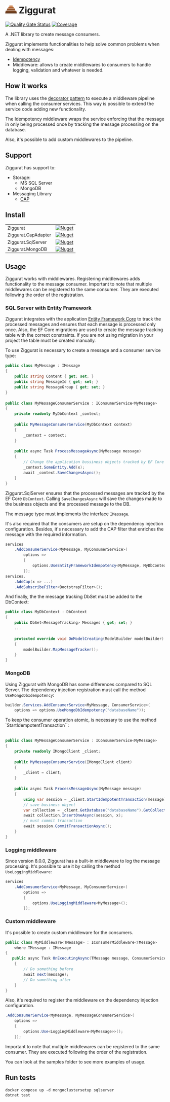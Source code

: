 # ![Ziggurat icon](./docs/icon.png) Ziggurat

[![Quality Gate Status](https://sonarcloud.io/api/project_badges/measure?project=rafaelpadovezi_Ziggurat&metric=alert_status)](https://sonarcloud.io/dashboard?id=rafaelpadovezi_Ziggurat)
[![Coverage](https://sonarcloud.io/api/project_badges/measure?project=rafaelpadovezi_Ziggurat&metric=coverage)](https://sonarcloud.io/dashboard?id=rafaelpadovezi_Ziggurat)

A .NET library to create message consumers.

Ziggurat implements functionalities to help solve common problems when dealing with messages:
- [Idempotency](https://microservices.io/patterns/communication-style/idempotent-consumer.html)
- Middleware: allows to create middlewares to consumers to handle logging, validation and whatever is needed. 

## How it works

The library uses the [decorator pattern](https://refactoring.guru/design-patterns/decorator/csharp/example) to execute a middleware pipeline when calling the consumer services. This way is possible to extend the service code adding new functionality.

The Idempotency middleware wraps the service enforcing that the message in only being processed once by tracking the message processing on the database.

Also, it's possible to add custom middlewares to the pipeline.

## Support

Ziggurat has support to:
- Storage:
  - MS SQL Server
  - MongoDB
- Messaging Library
  - [CAP](https://cap.dotnetcore.xyz/)

## Install

|                     |                                                                                                              |
|---------------------|--------------------------------------------------------------------------------------------------------------|
| Ziggurat            | [![Nuget](https://img.shields.io/nuget/v/Ziggurat)](https://www.nuget.org/packages/Ziggurat)                 |
| Ziggurat.CapAdapter | [![Nuget](https://img.shields.io/nuget/v/Ziggurat.CapAdapter)](https://www.nuget.org/packages/Ziggurat.CapAdapter) |
| Ziggurat.SqlServer  | [![Nuget](https://img.shields.io/nuget/v/Ziggurat.SqlServer)](https://www.nuget.org/packages/Ziggurat.SqlServer) |
| Ziggurat.MongoDB    | [![Nuget](https://img.shields.io/nuget/v/Ziggurat.MongoDB)](https://www.nuget.org/packages/Ziggurat.MongoDB) |

## Usage

Ziggurat works with middlewares. Registering middlewares adds functionality to the message consumer. Important to note that multiple middlewares can be registered to the same consumer. They are executed following the order of the registration.

### SQL Server with Entity Framework

Ziggurat integrates with the application [Entity Framework Core](https://docs.microsoft.com/en-us/ef/core/) to track the processed messages and ensures that each message is processed only once. Also, the EF Core migrations are used to create the message tracking table with the correct constraints. If you are not using migration in your project the table must be created manually.

To use Ziggurat is necessary to create a message and a consumer service type:

```c#
public class MyMessage : IMessage
{
    public string Content { get; set; }
    public string MessageId { get; set; }
    public string MessageGroup { get; set; }
}

public class MyMessageConsumerService : IConsumerService<MyMessage>
{
    private readonly MyDbContext _context;

    public MyMessageConsumerService(MyDbContext context)
    {
        _context = context;
    }

    public async Task ProcessMessageAsync(MyMessage message)
    {
        // Change the application bussiness objects tracked by EF Core
        _context.SomeEntity.Add(x);
        await _context.SaveChangesAsync();
    }
} 
```

Ziggurat.SqlServer ensures that the processed messages are tracked by the EF Core `DbContext`. Calling `SaveChangesAsync` will save the changes made to the business objects and the processed message to the DB.

The message type must implements the interface `IMessage`.

It's also required that the consumers are setup on the dependency injection configuration. Besides, it's necessary to add the CAP filter that enriches the message with the required information.


```c#
services
    .AddConsumerService<MyMessage, MyConsumerService>(
        options =>
        {
            options.UseEntityFrameworkIdempotency<MyMessage, MyDbContext>();
        });
services.
    .AddCap(x => ...)
    .AddSubscribeFilter<BootstrapFilter>();
```

And finally, the the message tracking DbSet must be added to the DbContext:

```c#
public class MyDbContext : DbContext
{
    public DbSet<MessageTracking> Messages { get; set; }
    ...

    protected override void OnModelCreating(ModelBuilder modelBuilder)
    {
        modelBuilder.MapMessageTracker();
    }
}
```

### MongoDB

Using Ziggurat with MongoDB has some differences compared to SQL Server. The dependency injection registration must call the method `UseMongoDbIdempotency`:

```c#
builder.Services.AddConsumerService<MyMessage, ConsumerService>(
    options => options.UseMongoDbIdempotency("databaseName"));
```

To keep the consumer operation atomic, is necessary to use the method `StartIdempotentTransaction``:

```c#

public class MyMessageConsumerService : IConsumerService<MyMessage>
{
    private readonly IMongoClient _client;

    public MyMessageConsumerService(IMongoClient client)
    {
        _client = client;
    }

    public async Task ProcessMessageAsync(MyMessage message)
    {
        using var session = _client.StartIdempotentTransaction(message);
        // save business object
        var collection = _client.GetDatabase("databaseName").GetCollection<SomeEntity>("someEntity");
        await collection.InsertOneAsync(session, x);
        // must commit transaction
        await session.CommitTransactionAsync();
    }
}
```
### Logging middleware

Since version 8.0.0, Ziggurat has a built-in middleware to log the message processing. It's possible to use it by calling the method `UseLoggingMiddleware`:

```c#
services
    .AddConsumerService<MyMessage, MyConsumerService>(
        options =>
        {
            options.UseLoggingMiddleware<MyMessage>();
        });
```

### Custom middleware

It's possible to create custom middleware for the consumers.

```c#
public class MyMiddleware<TMessage> : IConsumerMiddleware<TMessage>
    where TMessage : IMessage
{
   public async Task OnExecutingAsync(TMessage message, ConsumerServiceDelegate<TMessage> next)
    {
        // Do something before
        await next(message);
        // Do something after
    }
}
```

Also, it's required to register the middleware on the dependency injection configuration.

```c#
.AddConsumerService<MyMessage, MyMessageConsumerService>(
    options =>
    {
        options.Use<LoggingMiddleware<MyMessage>>();
    });
```

Important to note that multiple middlewares can be registered to the same consumer. They are executed following the order of the registration.

You can look at the samples folder to see more examples of usage.

## Run tests

```shell
docker compose up -d mongoclustersetup sqlserver
dotnet test
```
